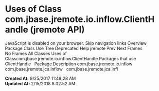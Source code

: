# Uses of Class com.jbase.jremote.io.inflow.ClientHandle (jremote   API)

JavaScript is disabled on your browser. Skip navigation links Overview Package Class Use Tree Deprecated Help jremote Prev Next Frames No Frames All Classes Uses of Classcom.jbase.jremote.io.inflow.ClientHandle Packages that use ClientHandle   Package Description com.jbase.jremote.io.inflow   com.jbase.jremote.jca.inflow   com.jbase.jremote.jca.infl  

**Created At:** 9/25/2017 11:48:28 AM  
**Updated At:** 2/15/2018 8:02:52 AM  

